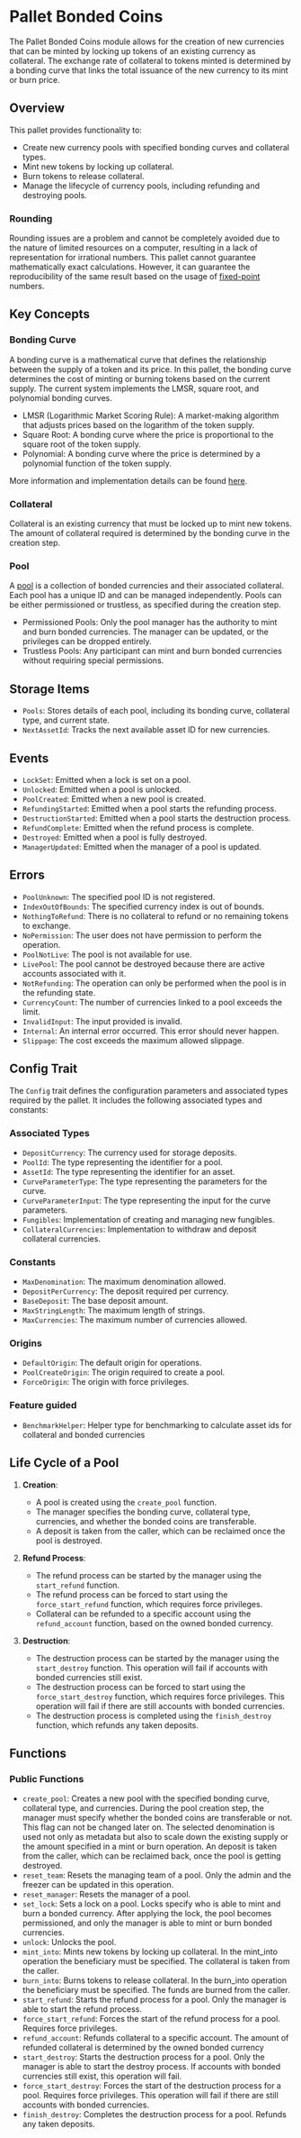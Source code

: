 # Pallet Bonded Coins

The Pallet Bonded Coins module allows for the creation of new currencies that can be minted by locking up tokens of an existing currency as collateral. The exchange rate of collateral to tokens minted is determined by a bonding curve that links the total issuance of the new currency to its mint or burn price.

## Overview

This pallet provides functionality to:
- Create new currency pools with specified bonding curves and collateral types.
- Mint new tokens by locking up collateral.
- Burn tokens to release collateral.
- Manage the lifecycle of currency pools, including refunding and destroying pools.

### Rounding 

Rounding issues are a problem and cannot be completely avoided due to the nature of limited resources on a computer, resulting in a lack of representation for irrational numbers. This pallet cannot guarantee mathematically exact calculations. However, it can guarantee the reproducibility of the same result based on the usage of [fixed-point][fixed-point] numbers. 


## Key Concepts

### Bonding Curve
A bonding curve is a mathematical curve that defines the relationship between the supply of a token and its price. In this pallet, the bonding curve determines the cost of minting or burning tokens based on the current supply. The current system implements the LMSR, square root, and polynomial bonding curves.

- LMSR (Logarithmic Market Scoring Rule): A market-making algorithm that adjusts prices based on the logarithm of the token supply.
- Square Root: A bonding curve where the price is proportional to the square root of the token supply.
- Polynomial: A bonding curve where the price is determined by a polynomial function of the token supply.

More information and implementation details can be found [here][bonding-curve].

### Collateral
Collateral is an existing currency that must be locked up to mint new tokens. The amount of collateral required is determined by the bonding curve in the creation step.

### Pool
A [pool][pool-details] is a collection of bonded currencies and their associated collateral. Each pool has a unique ID and can be managed independently. Pools can be either permissioned or trustless, as specified during the creation step.

- Permissioned Pools: Only the pool manager has the authority to mint and burn bonded currencies. The manager can be updated, or the privileges can be dropped entirely.
- Trustless Pools: Any participant can mint and burn bonded currencies without requiring special permissions.

## Storage Items

- `Pools`: Stores details of each pool, including its bonding curve, collateral type, and current state.
- `NextAssetId`: Tracks the next available asset ID for new currencies.

## Events

- `LockSet`: Emitted when a lock is set on a pool.
- `Unlocked`: Emitted when a pool is unlocked.
- `PoolCreated`: Emitted when a new pool is created.
- `RefundingStarted`: Emitted when a pool starts the refunding process.
- `DestructionStarted`: Emitted when a pool starts the destruction process.
- `RefundComplete`: Emitted when the refund process is complete.
- `Destroyed`: Emitted when a pool is fully destroyed.
- `ManagerUpdated`: Emitted when the manager of a pool is updated.

## Errors

- `PoolUnknown`: The specified pool ID is not registered.
- `IndexOutOfBounds`: The specified currency index is out of bounds.
- `NothingToRefund`: There is no collateral to refund or no remaining tokens to exchange.
- `NoPermission`: The user does not have permission to perform the operation.
- `PoolNotLive`: The pool is not available for use.
- `LivePool`: The pool cannot be destroyed because there are active accounts associated with it.
- `NotRefunding`: The operation can only be performed when the pool is in the refunding state.
- `CurrencyCount`: The number of currencies linked to a pool exceeds the limit.
- `InvalidInput`: The input provided is invalid.
- `Internal`: An internal error occurred. This error should never happen.
- `Slippage`: The cost exceeds the maximum allowed slippage.

## Config Trait

The `Config` trait defines the configuration parameters and associated types required by the pallet. It includes the following associated types and constants:

### Associated Types

- `DepositCurrency`: The currency used for storage deposits.
- `PoolId`: The type representing the identifier for a pool.
- `AssetId`: The type representing the identifier for an asset.
- `CurveParameterType`: The type representing the parameters for the curve.
- `CurveParameterInput`: The type representing the input for the curve parameters.
- `Fungibles`: Implementation of creating and managing new fungibles.
- `CollateralCurrencies`: Implementation to withdraw and deposit collateral currencies.

### Constants

- `MaxDenomination`: The maximum denomination allowed.
- `DepositPerCurrency`: The deposit required per currency.
- `BaseDeposit`: The base deposit amount.
- `MaxStringLength`: The maximum length of strings.
- `MaxCurrencies`: The maximum number of currencies allowed.

### Origins 

- `DefaultOrigin`: The default origin for operations.
- `PoolCreateOrigin`: The origin required to create a pool.
- `ForceOrigin`: The origin with force privileges.

### Feature guided 

- `BenchmarkHelper`: Helper type for benchmarking to calculate asset ids for collateral and bonded currencies

## Life Cycle of a Pool

1. **Creation**:
   - A pool is created using the `create_pool` function.
   - The manager specifies the bonding curve, collateral type, currencies, and whether the bonded coins are transferable.
   - A deposit is taken from the caller, which can be reclaimed once the pool is destroyed.

2. **Refund Process**:
   - The refund process can be started by the manager using the `start_refund` function.
   - The refund process can be forced to start using the `force_start_refund` function, which requires force privileges.
   - Collateral can be refunded to a specific account using the `refund_account` function, based on the owned bonded currency.

3. **Destruction**:
   - The destruction process can be started by the manager using the `start_destroy` function. This operation will fail if accounts with bonded currencies still exist.
   - The destruction process can be forced to start using the `force_start_destroy` function, which requires force privileges. This operation will fail if there are still accounts with bonded currencies.
   - The destruction process is completed using the `finish_destroy` function, which refunds any taken deposits.

## Functions

### Public Functions

- `create_pool`: Creates a new pool with the specified bonding curve, collateral type, and currencies. During the pool creation step, the manager must specify whether the bonded coins are transferable or not. This flag can not be changed later on. The selected denomination is used not only as metadata but also to scale down the existing supply or the amount specified in a mint or burn operation. An deposit is taken from the caller, which can be reclaimed back, once the pool is getting destroyed. 
- `reset_team`: Resets the managing team of a pool. Only the admin and the freezer can be updated in this operation. 
- `reset_manager`: Resets the manager of a pool. 
- `set_lock`: Sets a lock on a pool. Locks specify who is able to mint and burn a bonded currency. After applying the lock, the pool becomes permissioned, and only the manager is able to mint or burn bonded currencies.
- `unlock`: Unlocks the pool. 
- `mint_into`: Mints new tokens by locking up collateral. In the mint_into operation the beneficiary must be specified. The collateral is taken from the caller. 
- `burn_into`: Burns tokens to release collateral. In the burn_into operation the beneficiary must be specified. The funds are burned from the caller.
- `start_refund`: Starts the refund process for a pool. Only the manager is able to start the refund process. 
- `force_start_refund`: Forces the start of the refund process for a pool. Requires force privileges. 
- `refund_account`: Refunds collateral to a specific account. The amount of refunded collateral is determined by the owned bonded currency
- `start_destroy`: Starts the destruction process for a pool. Only the manager is able to start the destroy process. If accounts with bonded currencies still exist, this operation will fail.
- `force_start_destroy`: Forces the start of the destruction process for a pool. Requires force privileges. This operation will fail if there are still accounts with bonded currencies.
- `finish_destroy`: Completes the destruction process for a pool. Refunds any taken deposits.

[bonding-curve]: ./src/curves/mod.rs
[pool-details]: ./src/types.rs
[fixed-point]: https://github.com/encointer/substrate-fixed
